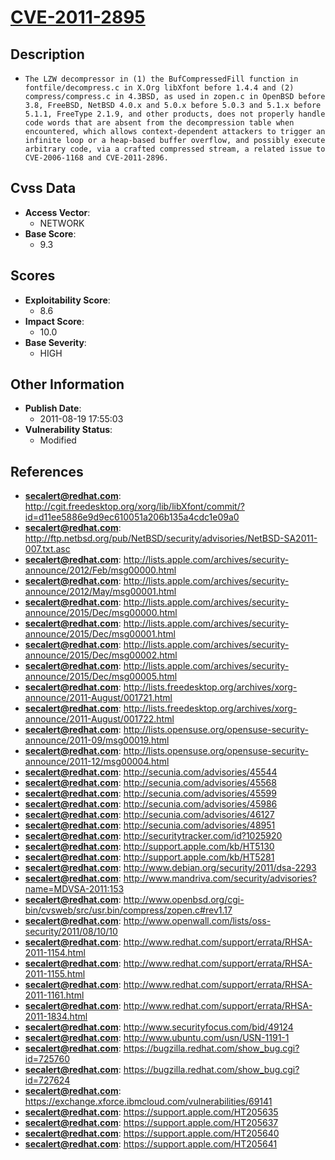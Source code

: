 
# [CVE-2011-2895](http://cgit.freedesktop.org/xorg/lib/libXfont/commit/?id=d11ee5886e9d9ec610051a206b135a4cdc1e09a0)

## Description

- `The LZW decompressor in (1) the BufCompressedFill function in fontfile/decompress.c in X.Org libXfont before 1.4.4 and (2) compress/compress.c in 4.3BSD, as used in zopen.c in OpenBSD before 3.8, FreeBSD, NetBSD 4.0.x and 5.0.x before 5.0.3 and 5.1.x before 5.1.1, FreeType 2.1.9, and other products, does not properly handle code words that are absent from the decompression table when encountered, which allows context-dependent attackers to trigger an infinite loop or a heap-based buffer overflow, and possibly execute arbitrary code, via a crafted compressed stream, a related issue to CVE-2006-1168 and CVE-2011-2896.`

## Cvss Data

- **Access Vector**:
  - NETWORK
- **Base Score**:
  - 9.3

## Scores

- **Exploitability Score**:
  - 8.6
- **Impact Score**:
  - 10.0
- **Base Severity**:
  - HIGH

## Other Information

- **Publish Date**:
  - 2011-08-19 17:55:03
- **Vulnerability Status**:
  - Modified

## References

- **secalert@redhat.com**: http://cgit.freedesktop.org/xorg/lib/libXfont/commit/?id=d11ee5886e9d9ec610051a206b135a4cdc1e09a0
- **secalert@redhat.com**: http://ftp.netbsd.org/pub/NetBSD/security/advisories/NetBSD-SA2011-007.txt.asc
- **secalert@redhat.com**: http://lists.apple.com/archives/security-announce/2012/Feb/msg00000.html
- **secalert@redhat.com**: http://lists.apple.com/archives/security-announce/2012/May/msg00001.html
- **secalert@redhat.com**: http://lists.apple.com/archives/security-announce/2015/Dec/msg00000.html
- **secalert@redhat.com**: http://lists.apple.com/archives/security-announce/2015/Dec/msg00001.html
- **secalert@redhat.com**: http://lists.apple.com/archives/security-announce/2015/Dec/msg00002.html
- **secalert@redhat.com**: http://lists.apple.com/archives/security-announce/2015/Dec/msg00005.html
- **secalert@redhat.com**: http://lists.freedesktop.org/archives/xorg-announce/2011-August/001721.html
- **secalert@redhat.com**: http://lists.freedesktop.org/archives/xorg-announce/2011-August/001722.html
- **secalert@redhat.com**: http://lists.opensuse.org/opensuse-security-announce/2011-09/msg00019.html
- **secalert@redhat.com**: http://lists.opensuse.org/opensuse-security-announce/2011-12/msg00004.html
- **secalert@redhat.com**: http://secunia.com/advisories/45544
- **secalert@redhat.com**: http://secunia.com/advisories/45568
- **secalert@redhat.com**: http://secunia.com/advisories/45599
- **secalert@redhat.com**: http://secunia.com/advisories/45986
- **secalert@redhat.com**: http://secunia.com/advisories/46127
- **secalert@redhat.com**: http://secunia.com/advisories/48951
- **secalert@redhat.com**: http://securitytracker.com/id?1025920
- **secalert@redhat.com**: http://support.apple.com/kb/HT5130
- **secalert@redhat.com**: http://support.apple.com/kb/HT5281
- **secalert@redhat.com**: http://www.debian.org/security/2011/dsa-2293
- **secalert@redhat.com**: http://www.mandriva.com/security/advisories?name=MDVSA-2011:153
- **secalert@redhat.com**: http://www.openbsd.org/cgi-bin/cvsweb/src/usr.bin/compress/zopen.c#rev1.17
- **secalert@redhat.com**: http://www.openwall.com/lists/oss-security/2011/08/10/10
- **secalert@redhat.com**: http://www.redhat.com/support/errata/RHSA-2011-1154.html
- **secalert@redhat.com**: http://www.redhat.com/support/errata/RHSA-2011-1155.html
- **secalert@redhat.com**: http://www.redhat.com/support/errata/RHSA-2011-1161.html
- **secalert@redhat.com**: http://www.redhat.com/support/errata/RHSA-2011-1834.html
- **secalert@redhat.com**: http://www.securityfocus.com/bid/49124
- **secalert@redhat.com**: http://www.ubuntu.com/usn/USN-1191-1
- **secalert@redhat.com**: https://bugzilla.redhat.com/show_bug.cgi?id=725760
- **secalert@redhat.com**: https://bugzilla.redhat.com/show_bug.cgi?id=727624
- **secalert@redhat.com**: https://exchange.xforce.ibmcloud.com/vulnerabilities/69141
- **secalert@redhat.com**: https://support.apple.com/HT205635
- **secalert@redhat.com**: https://support.apple.com/HT205637
- **secalert@redhat.com**: https://support.apple.com/HT205640
- **secalert@redhat.com**: https://support.apple.com/HT205641
